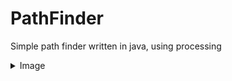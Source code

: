 # PathFinder

Simple path finder written in java, using processing

<details>
  <summary>Image</summary>
  ![picture alt](https://ibb.co/Lk4nS6R "pathfinder01")
</details>
